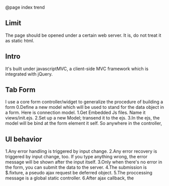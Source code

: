 @page index trend

## Limit ##
The page should be opened under a certain web server.
It is, do not treat it as static html.

## Intro ##
It's built under javascriptMVC, a client-side MVC framework which is integrated with jQuery.

## Tab Form ##
I use a core form controller/widget to generalize the procedure of building a form
0.Define a new model which will be used to stand for the data object in a form. Here is connection model.
1.Get Embedded Js files. Name it views/init.ejs.
2.Set up a new Model; transend it to the ejs.
3.In the ejs, the model will be bind at the form element it self.
  So anywhere in the controller, 
  
  
## UI behavior ##
1.Any error handling is triggered by input change.
2.Any error recovery is triggered by input change, too.
If you type anything wrong, the error message will be shown after the input itself.
3.Only when there's no error in the form, you can submit the data to the server.
4.The submission is $.fixture, a pseudo ajax request be deferred object.
5.The proccessing message is a global static controller.
6.After ajax callback, the 